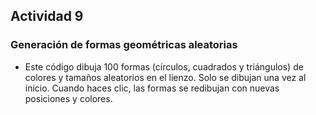 ## Actividad 9

### Generación de formas geométricas aleatorias

- Este código dibuja 100 formas (círculos, cuadrados y triángulos) de colores y tamaños aleatorios en el lienzo. Solo se dibujan una vez al inicio. Cuando haces clic, las formas se redibujan con nuevas posiciones y colores.





















